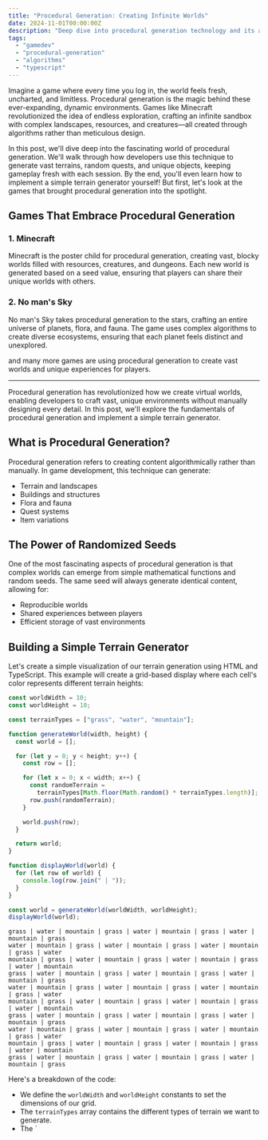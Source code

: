 ```yaml
---
title: "Procedural Generation: Creating Infinite Worlds"
date: 2024-11-01T00:00:00Z
description: "Deep dive into procedural generation technology and its applications in creating vast game worlds."
tags:
  - "gamedev"
  - "procedural-generation"
  - "algorithms"
  - "typescript"
---
```


Imagine a game where every time you log in, the world feels fresh, uncharted, and limitless. Procedural generation is the magic behind these ever-expanding, dynamic environments. Games like Minecraft revolutionized the idea of endless exploration, crafting an infinite sandbox with complex landscapes, resources, and creatures—all created through algorithms rather than meticulous design.

In this post, we'll dive deep into the fascinating world of procedural generation. We'll walk through how developers use this technique to generate vast terrains, random quests, and unique objects, keeping gameplay fresh with each session. By the end, you'll even learn how to implement a simple terrain generator yourself! But first, let's look at the games that brought procedural generation into the spotlight.

## Games That Embrace Procedural Generation

### 1. **Minecraft**

Minecraft is the poster child for procedural generation, creating vast, blocky worlds filled with resources, creatures, and dungeons. Each new world is generated based on a seed value, ensuring that players can share their unique worlds with others.

### 2. **No man's Sky**

No man's Sky takes procedural generation to the stars, crafting an entire universe of planets, flora, and fauna. The game uses complex algorithms to create diverse ecosystems, ensuring that each planet feels distinct and unexplored.

and many more games are using procedural generation to create vast worlds and unique experiences for players.

---

Procedural generation has revolutionized how we create virtual worlds, enabling developers to craft vast, unique environments without manually designing every detail. In this post, we'll explore the fundamentals of procedural generation and implement a simple terrain generator.

## What is Procedural Generation?

Procedural generation refers to creating content algorithmically rather than manually. In game development, this technique can generate:

- Terrain and landscapes
- Buildings and structures
- Flora and fauna
- Quest systems
- Item variations

## The Power of Randomized Seeds

One of the most fascinating aspects of procedural generation is that complex worlds can emerge from simple mathematical functions and random seeds. The same seed will always generate identical content, allowing for:

- Reproducible worlds
- Shared experiences between players
- Efficient storage of vast environments

## Building a Simple Terrain Generator

Let's create a simple visualization of our terrain generation using HTML and TypeScript. This example will create a grid-based display where each cell's color represents different terrain heights:

```javascript
const worldWidth = 10;
const worldHeight = 10;

const terrainTypes = ["grass", "water", "mountain"];

function generateWorld(width, height) {
  const world = [];

  for (let y = 0; y < height; y++) {
    const row = [];

    for (let x = 0; x < width; x++) {
      const randomTerrain =
        terrainTypes[Math.floor(Math.random() * terrainTypes.length)];
      row.push(randomTerrain);
    }

    world.push(row);
  }

  return world;
}

function displayWorld(world) {
  for (let row of world) {
    console.log(row.join(" | "));
  }
}

const world = generateWorld(worldWidth, worldHeight);
displayWorld(world);
```

```text
grass | water | mountain | grass | water | mountain | grass | water | mountain | grass
water | mountain | grass | water | mountain | grass | water | mountain | grass | water
mountain | grass | water | mountain | grass | water | mountain | grass | water | mountain
grass | water | mountain | grass | water | mountain | grass | water | mountain | grass
water | mountain | grass | water | mountain | grass | water | mountain | grass | water
mountain | grass | water | mountain | grass | water | mountain | grass | water | mountain
grass | water | mountain | grass | water | mountain | grass | water | mountain | grass
water | mountain | grass | water | mountain | grass | water | mountain | grass | water
mountain | grass | water | mountain | grass | water | mountain | grass | water | mountain
grass | water | mountain | grass | water | mountain | grass | water | mountain | grass
```

Here's a breakdown of the code:

- We define the `worldWidth` and `worldHeight` constants to set the dimensions of our grid.
- The `terrainTypes` array contains the different types of terrain we want to generate.
- The `

